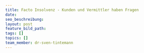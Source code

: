 ```yaml
---
title: Facto Insolvenz - Kunden und Vermittler haben Fragen
date:
seo_beschreibung:
layout: post
feature_bild_path:
tags: []
topics: []
team_member: dr-sven-tintemann
---
```


